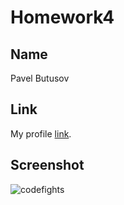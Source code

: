 # Homework4

## Name

Pavel Butusov


## Link

My profile [link](https://codefights.com/profile/pavelbutusov/stats).


## Screenshot

![codefights](http://clip2net.com/clip/m0/2a178-clip-400kb.jpg?nocache=1)
